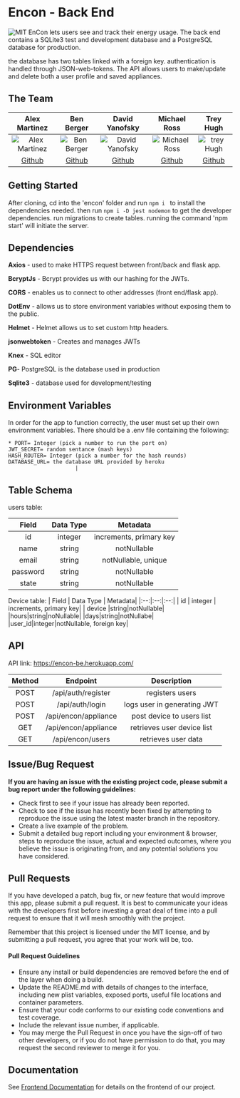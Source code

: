 


# Encon - Back End
![MIT](https://camo.githubusercontent.com/743d6ca437fec2ad80985c1208501b7c7b4b97ae/68747470733a2f2f696d672e736869656c64732e696f2f7061636b61676973742f6c2f646f637472696e652f6f726d2e737667)
EnCon lets users see and track their energy usage. The back end contains a SQLite3 test and development database and a PostgreSQL database for production.

the database has two tables linked with a foreign key. authentication is handled through JSON-web-tokens. The API allows users to make/update and delete both a user profile and saved appliances.

## The Team

| Alex Martinez | Ben Berger | David Yanofsky | Michael Ross | Trey Hugh |
|:--:|:--:|:--:|:--:|:--:|
| ![Alex Martinez](https://i.imgur.com/fnXqQ0L.jpg) |![Ben Berger](https://i.imgur.com/8p3gSQl.jpg) |![David Yanofsky](https://i.imgur.com/UhYHwuu.jpg)|![Michael Ross](https://i.imgur.com/XcmtLC1.png)|![trey Hugh](https://i.imgur.com/qwkZkK3.jpg)
| [Github](https://github.com/AlexandroM1234) | [Github](https://github.com/benjberg) | [Github](https://github.com/dqxy) |[Github](https://github.com/rssmj)|[Github](https://github.com/HUGHIII)

## Getting Started

After cloning, cd into the 'encon' folder and run  `npm i `  to install the dependencies needed. then run  `npm i -D jest nodemon`  to get the developer dependencies. run migrations to create tables. running the command 'npm start' will initiate the server. 

## Dependencies 

**Axios** - used to make HTTPS request between front/back and flask app.

**BcryptJs** - Bcrypt provides us with our hashing for the JWTs.

**CORS** - enables us to connect to other addresses (front end/flask app).

**DotEnv** - allows us to store environment variables without exposing them to the public.

**Helmet** - Helmet allows us to set custom http headers.

**jsonwebtoken** - Creates and manages JWTs

**Knex** - SQL editor 

**PG**- PostgreSQL is the database used in production

**Sqlite3** - database used for development/testing

## Environment Variables

In order for the app to function correctly, the user must set up their own environment variables. There should be a .env file containing the following:

```
* PORT= Integer (pick a number to run the port on)
JWT_SECRET= random sentance (mash keys)
HASH_ROUTER= Integer (pick a number for the hash rounds)
DATABASE_URL= the database URL provided by heroku
                     |
```

## Table Schema

users table:

| Field | Data Type | Metadata|
|:--:|:--:|:--:|
| id | integer | increments, primary key |
|name| string | notNullable |
|email|string|notNullable, unique|
|password|string|notNullable|
|state|string|notNullable|


Device table:
| Field | Data Type | Metadata|
|:--:|:--:|:--:|
| id | integer | increments, primary key|
| device |string|notNullable|
|hours|string|noNullable|
|days|string|notNullabe|
|user_id|integer|notNullable, foreign key| 


## API

   API link:  https://encon-be.herokuapp.com/

| Method | Endpoint |Description|
|:--:|:--:|:--:
| POST | /api/auth/register |registers users|
|POST|/api/auth/login|logs user in generating JWT|
|POST|/api/encon/appliance|post device to users list|
|GET|/api/encon/appliance|retrieves user device list|
|GET|/api/encon/users| retrieves user data |

## Issue/Bug Request
**If you are having an issue with the existing project code, please submit a bug report under the following guidelines:**

-   Check first to see if your issue has already been reported.
-   Check to see if the issue has recently been fixed by attempting to reproduce the issue using the latest master branch in the repository.
-   Create a live example of the problem.
-   Submit a detailed bug report including your environment & browser, steps to reproduce the issue, actual and expected outcomes, where you believe the issue is originating from, and any potential solutions you have considered.

## Pull Requests

If you have developed a patch, bug fix, or new feature that would improve this app, please submit a pull request. It is best to communicate your ideas with the developers first before investing a great deal of time into a pull request to ensure that it will mesh smoothly with the project.

Remember that this project is licensed under the MIT license, and by submitting a pull request, you agree that your work will be, too.

#### Pull Request Guidelines

-   Ensure any install or build dependencies are removed before the end of the layer when doing a build.
-   Update the README.md with details of changes to the interface, including new plist variables, exposed ports, useful file locations and container parameters.
-   Ensure that your code conforms to our existing code conventions and test coverage.
-   Include the relevant issue number, if applicable.
-   You may merge the Pull Request in once you have the sign-off of two other developers, or if you do not have permission to do that, you may request the second reviewer to merge it for you.
## Documentation

See  [Frontend Documentation](https://github.com/Lambda-School-Labs/Encon-fe)  for details on the frontend of our project.
